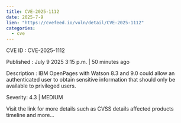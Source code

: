 ```yaml
---
title: CVE-2025-1112
date: 2025-7-9
lien: "https://cvefeed.io/vuln/detail/CVE-2025-1112"
categories:
  - cve
---
```


CVE ID : CVE-2025-1112

Published :  July 9
2025
3:15 p.m. | 50 minutes ago

Description : IBM OpenPages with Watson 8.3 and 9.0 could allow an authenticated user to obtain sensitive information that should only be available to privileged users.

Severity: 4.3 | MEDIUM

Visit the link for more details
such as CVSS details
affected products
timeline
and more...

